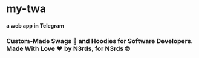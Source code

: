 # my-twa
#### a web app in Telegram
### Custom-Made Swags 👕 and Hoodies for Software Developers. Made With Love ❤️ by N3rds, for N3rds 🤓
